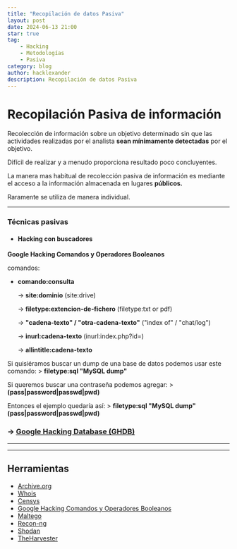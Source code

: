 ```yaml
---
title: "Recopilación de datos Pasiva"
layout: post
date: 2024-06-13 21:00
star: true
tag:
    - Hacking 
    - Metodologías 
    - Pasiva
category: blog
author: hacklexander
description: Recopilación de datos Pasiva 
---
```



# Recopilación Pasiva de información 


Recolección de información sobre un objetivo determinado sin que las actividades realizadas por el analista **sean mínimamente detectadas** por el objetivo.

Difícil de realizar y a menudo proporciona resultado poco concluyentes. 

La manera mas habitual de recolección pasiva de información es mediante el acceso a la información almacenada en lugares **públicos.**

Raramente se utiliza de manera individual.


---


### Técnicas pasivas


- #### Hacking con buscadores


**Google Hacking Comandos y Operadores Booleanos**

comandos:

   - **comando:consulta**

        -> **site:dominio** (site:drive)

        -> **filetype:extencion-de-fichero** (filetype:txt or pdf)

        -> **"cadena-texto" / "otra-cadena-texto"** ("index of" / "chat/log")

        -> **inurl:cadena-texto** (inurl:index.php?id=)

        -> **allintitle:cadena-texto**



Si quisiéramos buscar un dump de una base de datos podemos usar este comando: > **filetype:sql "MySQL dump"**

Si queremos buscar una contraseña podemos agregar: > **(pass|password|passwd|pwd)** 

Entonces el ejemplo quedaría así: > **filetype:sql "MySQL dump" (pass|password|passwd|pwd)**


### -> **[Google Hacking Database (GHDB)](https://www.exploit-db.com/google-hacking-database?category=8)**


---
---


## Herramientas

- [Archive.org]({{site.url}}/pasiva-archive_org/)
- [Whois]({{site.url}}/pasiva-whois/)
- [Censys]({{site.url}}/pasiva-cencys/)
- [Google Hacking Comandos y Operadores Booleanos]({{site.url}}/pasiva-google-hacking/)
- [Maltego]({{site.url}}/pasiva-maltego/)
- [Recon-ng]({{site.url}}/pasiva-recon-ng/)
- [Shodan]({{site.url}}/pasiva-shodan/)
- [TheHarvester]({{site.url}}/pasiva-theHarvester/)

